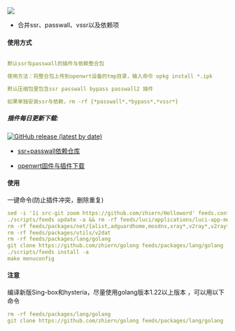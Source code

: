 <img src="https://v2.jinrishici.com/one.svg?font-size=24&spacing=2&color=Black">


* 合并ssr、passwall、vssr以及依赖项

#### 使用方式
```yaml

默认ssr与passwall的插件与依赖整合包

使用方法：将整合包上传到openwrt设备的tmp目录，输入命令 opkg install *.ipk

默认压缩包里包含ssr passwall bypass passwall2 插件

如果单独安装ssr与依赖，rm -rf {*passwall*,*bypass*,*vssr*}
```


##### 插件每日更新下载:
[![GitHub release (latest by date)](https://img.shields.io/github/v/release/kenzok8/small?style=for-the-badge&label=插件下载)](https://github.com/zhiern/Zoom-PK/releases/tag/4-x86_64)

+ [ssr+passwall依赖仓库](https://github.com/kenzok8/small)

+ [openwrt固件与插件下载](https://op.dllkids.xyz/)

#### 使用
一键命令(防止插件冲突，删除重复)
```yaml
sed -i '1i src-git zoom https://github.com/zhiern/Helloword' feeds.conf.default
./scripts/feeds update -a && rm -rf feeds/luci/applications/luci-app-mosdns
rm -rf feeds/packages/net/{alist,adguardhome,mosdns,xray*,v2ray*,v2ray*,sing*,smartdns}
rm -rf feeds/packages/utils/v2dat
rm -rf feeds/packages/lang/golang
git clone https://github.com/zhiern/golong feeds/packages/lang/golang
./scripts/feeds install -a 
make menuconfig
```

#### 注意
编译新版Sing-box和hysteria，尽量使用golang版本1.22以上版本 ，可以用以下命令
```yaml
rm -rf feeds/packages/lang/golang
git clone https://github.com/zhiern/golong feeds/packages/lang/golang
```

